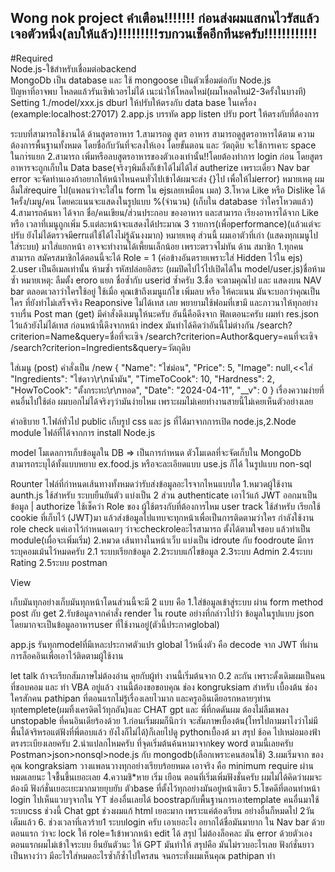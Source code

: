 Wong nok project
คำเตือน!!!!!!! ก่อนส่งผมแสกนไวรัสแล้วเจอตัวหนึ่ง(ลบให้แล้ว)!!!!!!!!!รบกวนเช็คอีกทีนะครับ!!!!!!!!!!!!
-----------------------------------------------------------------------------------------
#Required
<br />Node.js-ใข้สำหรับเชื่อมต่อbackend
<br />MongoDb เป็น database และ ใช้ mongoose เป็นตัวเชื่อมต่อกับ Node.js
<br />ปัญหาที่อาจพบ โหลดแล้วรันเซิฟเวอรไม่ได้ เนะนำให้โหลดใหม่(ผมโหลดใหม่2-3ครั้งในบางที)
Setting
1./model/xxx.js dburl ให้ปรับให้ตรงกับ data base ในเครื่อง (example:localhost:27017)
2.app.js บรรทัด app listen ปรับ port ให้ตรงกับที่ต้องการ

ระบบที่สามารถใช้งานได้
ด้านสูตรอาหาร
1.สามารถดู สูตร อาหาร สามารถดูสูตรอาหารได้ตาม ความต้องการพื้นฐานทั้งหมด โดยชื่อกับวันที่จะลงให้เอง โดยขั้นตอน และ วัตถุดิบ จะใช้การเคาะ space ในกา่รแยก
2.สามารถ เพิ่มหรือลบสูตรอาหารของตัวเองเท่านั้น!!โดยต้องทำการ login ก่อน โดยสูตรอาหารจะถูกเก็บใน Data base(จริงๆพิมลิ้งก็เข้าได้ไม่ได้ใส่ autherize เพราะเดี๋ยว Nav bar error จะจัดท่านเองถ้าอยากให้หน้าไหนคนทั่วไปเข้าได้ผมจะส่ง {}ไป เพื่อให้ไม่error)
หมายเหตุ ผมลืมใส่require ไป(แพลนว่าจะใส่ใน form ใน ejsเลยเหมือน เมล)
3.โหวด Like หรือ Dislike ได้ 1ครั้ง/เมนู/คน โดยคะแนนจะแสดงในรูปแบบ %(จำนวน) (เก็บใน database ว่าใครโหวตแล้ว)
4.สามารถค้นหา ได้จาก ชื่อ/คนเขียน/ส่วนประกอบ ของอาหาร และสามารถ เรียงอาหารได้จาก Like หรือ เวลาที่เมนูถูกเพิ่ม
5.แต่ละหน้าจะแสดงได้ประมาณ 3 รายการ(เพื่อperformance)(แล้วแต่จะปรับ ยังไม่ได้ตรวจมีerrแต่ใช้ได้ไงไม่รู้ฉันงงมาก)
หมายเหตุ ส่วนนี้ ผมเอาตัวที่เก่า (แสดงทุกเมนูไปใส่ระบบ) มาใส่แยกหน้า อาจจะทำงานได้เพี้ยนเล็กน้อย เพราะตรวจไม่ทัน
ด้าน สมาชิก
1.ทุกคนสามารถ สมัครสมาชิกได้ตอนนี้จะได้ Role = 1 (ค่อข้างอันตรายเพราะใส่ Hidden ไว้ใน ejs)
2.user เป็นอีเมลเท่านั้น ห้ามซ้ำ รหัสปล่อยอิสระ (ผมปิดไปไว้ไปเปิดได้ใน model/user.js)ชื่อห้ามซ้ำ
หมายเหตุ: ลืมตั้ง eroro แยก ชื่อซ้ำกับ userid ซ้ำครับ
3.ชื่อ จะตามคุณไป และ แสดงบน NAV bar ตลอดเวลาว่าใครใช้อยู่ ใช้เมื่อ คุณเข้าถึงเมนูแก้ไข เพิ่มลบ หรือ ให้คะแนน มันจะบอกว่าคุณเป็นใคร
ที่ยังทำไม่เสร็จจริง
Reaponsive ไม่ได้เทส เลย พยายามใช้ฟอมที่เขามี และภาวนาให้ทุกอย่างราบรื่น
Post man (get) มีคำสั่งดึงเมนูให้นะครับ อันนี้คือดึงจาก ฟิลเตอนะครับ ผมทำ res.json ไว้แล้วยังไม่ได้เทส ก่อนหน้านี้ดึงจากหน้า index มันทำได้คิดว่าอันนี้ไม่ต่างกัน
/search?criterion=Name&query=ชื่อที่จะเซิจ
/search?criterion=Author&query=คนที่จะเซิจ
/search?criterion=Ingredients&query=วัตถุดิบ


ใส่เมนู (post) คำสั่งเป็น /new
{
"Name": "ไข่ม่อน",
"Price": 5,
"Image": null,<<ใส่
"Ingredients": "ไข่ดาว\r\nน้ำมัน",
"TimeToCook": 10,
"Hardness": 2,
"HowToCook": "ตั้งกระทะ\r\nทอด",
"Date": "2024-04-11",
"__v": 0
}
เรื่องความง่ายที่คนอื่นไปใช้ต่อ ผมบอกไม่ได้จริงๆว่ามันง่ายไหม เพราะผมไม่เคยทำงานสายนี้ไม่เคยเห็นตัวอย่างเลย

คำอธิบาย
1.ไฟล์ทั่วไป
public เก็บรูป css และ js ที่ได้มาจากการเปิด node.js,2.Node module ไฟล์ที่ได้จากการ install Node.js

model โมเดลการเก็บข้อมูลใน DB
=> เป็นการกำหนด ตัวโมเดลที่จะจัดเก็บใน MongoDb สามารถระบุได้ทั้งแบบหยาบ ex.food.js หรือจะละเอียดแบบ use.js ก็ได้ ในรูปแบบ non-sql

Rounter ไฟล์ที่กำหนดเส้นทางทั้งหมดว่ารับส่งข้อมูลอะไรจากไหนแบบใด
1.หมวดผู้ใช้งาน
aunth.js ใช้สำหรับ ระบบยืนยันตัว แบ่งเป็น 2 ส่วน authenticate เอาไว้แก้ JWT ออกมาเป็นข้อมูล | authorize ใช้เช็คว่า Role ของ ผู้ใช้ตรงกับที่ต้องการไหม
user track ใช้สำหรับ เรียกใช้ cookie ที่เก็บไว้ (JWT)มา แล้วส่งข้อมูลไปแทบจะทุกหน้าเพื่อเป็นการติดตามว่าใคร กำลังใช้งาน
role check แค่เอาไว้กำหนดเฉยๆ ว่าจะcheckroleอะไรสามารถ ตั้งได้ตามใจชอบ แล้วทำเป็น module(เผื่อจะเพิ่มเริ่ม)
2.หมวด เส้นทางในหน้าเว็บ แบ่งเป็น idroute กับ foodroute มีการระบุคอมเม้นไว้หมดครับ
2.1 ระบบเรียกข้อมูล
2.2ระบบแก้ไขข้อมูล
2.3ระบบ Admin
2.4ระบบ Rating
2.5ระบบ postman

View

เก็บมันทุกอย่างเก็บมันทุกหน้าโดนส่วนนี้จะมี 2 แบบ คือ
1.ใส่ข้อมูลเข้าสู่ระบบ ผ่าน form method post กับ get
2.รับข้อมูลจากคำสั่ง render ใน route อย่างที่กล่าวไปว่า ข้อมูลในรูปแบบ json โดยมากจะเป็นข้อมูลอาหารuser ที่ใช้งานอยู่(ตัวนี้ประกาศglobal)

app.js
รันทุกmodelที่มีเหละประกาศตัวแปร global ไว้หนึ่งตัว คือ decode จาก JWT ที่ผ่านการล็อคอินเพื่อเอาไว้ติดตามผู้ใช้งาน

let talk ถ้าจะเรียกสัมภาษไม่ต้องอ่าน
คุยกับผู้ทำ งานนี้เริ่มต้นจาก 0.2 ละกัน เพราะดั้งเดิมผมเป็นคนที่ชอบคอม และ ทำ VBA อยู่แล้ว งานนี้ต้องขอขอบคุณ ช่อง kongruksiam สำหรับ เบื้องต้น ช่องใครสักคน pathipan ที่ตอนแรกไม่รู้เรื่องเลยไวมาก และครูออินเดียอรกหลายๆท่าน
ทุกtemplete(ผมทิ้งเครดิตไว้ทุกอัน)และ CHAT gpt และ พี่ที่กดดันผม
ต้องไม่ลืมเพลง unstopable ที่คนอินเดียร้องด้วย
1.ก่อนเริ่มผมก็นึกว่า จะสัมภาษเบื้องต้น(โทรไปถามมาไงว่าไม่มีพื้นได้จริหรอแต่ฟังที่พี่ตอบแล้ว ยังไงก็ไม่ได้)ก็เลยไปดู pythonเบื้องต้ มา สรุป ช้อค ไปเหม่อมองฟ้าตรงระเบียงเลยครับ
2.น่าแปลกไหมครับ ที่จุดเริ่มต้นค้นหามาจากkey word ตามนี้เลยครับ Postman>json>nonsql>node.js กับ mongodb(เลือกเพราะคนสอนใช้)
3.ผมเริ่มจาก ของคุณ kongraksiam วางแพลนวางทุกอย่างเรียบร้อยหมด เอาจริง คือ minimum require ผ่านหมดเลยนะ ใจชื้นขึ้นเยอะเลย
4.ความชิ*หาย เริ่ม เยือน ตอนที่เริ่มเพิ่มฟังชั่นครับ ผมไม่ได้คิดว่าผมจะต้องมี ฟังก์ชั่นเยอะเยะมากมายยุบยับ ตัวbase ที่ตั้งไว้ทุกอย่างมันอยู่หน้าเดียว
5.โชคดีที่ตอนทำหน้า login ไปเห็นแวบๆจากใน YT ช่องอื่นเลยได้ boostrapกับพื้นฐานการเอาtemplate คนอื่นมาใช้ ระบบcss ช่วงนี้ Chat gpt ช่วงผมแก้ html เยอะมาก เพราะแค่ต้องเรียน อย่างอื่นก็หมดไป 2วันเต็มแล้ว
6. ช่วงเวลาที่เลวร้าย1 ระบบlogin ครับ เอาเยอะไง อยากได้ชื่อมันมายาก ใน Nav bar ด้วย ตอนแรก ว่าจะ lock ให้ role=1เข้าพวกหน้า edit ได้ สรุป ไม่ต้องล็อคละ มัน error ด้วยตัวเอง
ตอนแรกผมไม่เข้าใจระบบ ยืนยันตัวนะ ให้ GPT มันทำให้ สรุปคือ มันไม่รวบอะไรเลย ฟังก์ชั่นยาวเป็นหางว่าว มีอะไรใส่หมดอะไรซ้ำก็ซ้ำไปใครสน จนกระทั่งผมเห็นคุณ pathipan ทำ
